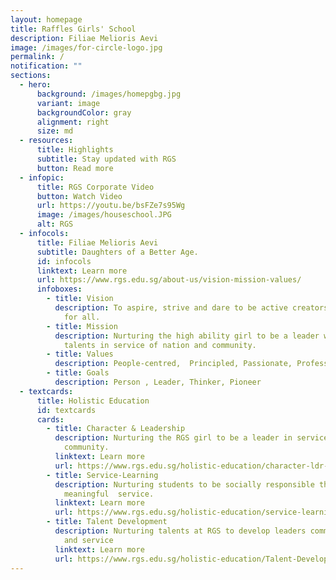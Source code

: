```yaml
---
layout: homepage
title: Raffles Girls' School
description: Filiae Melioris Aevi
image: /images/for-circle-logo.jpg
permalink: /
notification: ""
sections:
  - hero:
      background: /images/homepgbg.jpg
      variant: image
      backgroundColor: gray
      alignment: right
      size: md
  - resources:
      title: Highlights
      subtitle: Stay updated with RGS
      button: Read more
  - infopic:
      title: RGS Corporate Video
      button: Watch Video
      url: https://youtu.be/bsFZe7s95Wg
      image: /images/houseschool.JPG
      alt: RGS
  - infocols:
      title: Filiae Melioris Aevi
      subtitle: Daughters of a Better Age.
      id: infocols
      linktext: Learn more
      url: https://www.rgs.edu.sg/about-us/vision-mission-values/
      infoboxes:
        - title: Vision
          description: To aspire, strive and dare to be active creators of a better age
            for all.
        - title: Mission
          description: Nurturing the high ability girl to be a leader who will realise her
            talents in service of nation and community.
        - title: Values
          description: People-centred,  Principled, Passionate, Professional
        - title: Goals
          description: Person , Leader, Thinker, Pioneer
  - textcards:
      title: Holistic Education
      id: textcards
      cards:
        - title: Character & Leadership
          description: Nurturing the RGS girl to be a leader in service of the nation and
            community.
          linktext: Learn more
          url: https://www.rgs.edu.sg/holistic-education/character-ldr-edu/
        - title: Service-Learning
          description: Nurturing students to be socially responsible through
            meaningful  service.
          linktext: Learn more
          url: https://www.rgs.edu.sg/holistic-education/service-learning/
        - title: Talent Development
          description: Nurturing talents at RGS to develop leaders committed to excellence
            and service
          linktext: Learn more
          url: https://www.rgs.edu.sg/holistic-education/Talent-Development/td/
---
```

